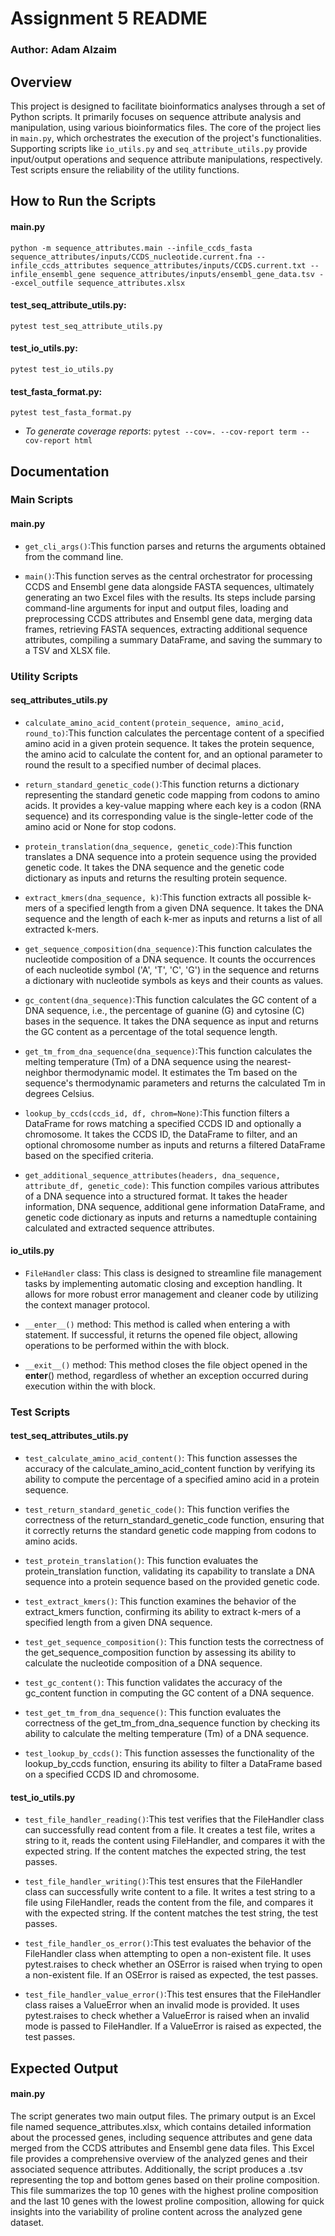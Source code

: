 # Assignment 5 README
### Author: Adam Alzaim

## Overview
This project is designed to facilitate bioinformatics analyses through a set of Python scripts. It primarily focuses on sequence attribute analysis and manipulation, using various bioinformatics files. The core of the project lies in `main.py`, which orchestrates the execution of the project's functionalities. Supporting scripts like `io_utils.py` and `seq_attribute_utils.py` provide input/output operations and sequence attribute manipulations, respectively. Test scripts ensure the reliability of the utility functions.


## How to Run the Scripts
#### main.py
`python -m sequence_attributes.main --infile_ccds_fasta  sequence_attributes/inputs/CCDS_nucleotide.current.fna --infile_ccds_attributes sequence_attributes/inputs/CCDS.current.txt --infile_ensembl_gene sequence_attributes/inputs/ensembl_gene_data.tsv --excel_outfile sequence_attributes.xlsx`

#### test_seq_attribute_utils.py:
`pytest test_seq_attribute_utils.py`

#### test_io_utils.py:
`pytest test_io_utils.py`

#### test_fasta_format.py:
`pytest test_fasta_format.py`

- *To generate coverage reports*:
`
pytest --cov=. --cov-report term --cov-report html
`

## Documentation

### Main Scripts
#### main.py
- `get_cli_args()`:This function parses and returns the arguments obtained from the command line.

- `main()`:This function serves as the central orchestrator for processing CCDS and Ensembl gene data alongside FASTA sequences, ultimately generating an two Excel files with the results. Its steps include parsing command-line arguments for input and output files, loading and preprocessing CCDS attributes and Ensembl gene data, merging data frames, retrieving FASTA sequences, extracting additional sequence attributes, compiling a summary DataFrame, and saving the summary to a TSV and XLSX file.

### Utility Scripts
#### seq_attributes_utils.py
- `calculate_amino_acid_content(protein_sequence, amino_acid, round_to)`:This function calculates the percentage content of a specified amino acid in a given protein sequence. It takes the protein sequence, the amino acid to calculate the content for, and an optional parameter to round the result to a specified number of decimal places.

- `return_standard_genetic_code()`:This function returns a dictionary representing the standard genetic code mapping from codons to amino acids. It provides a key-value mapping where each key is a codon (RNA sequence) and its corresponding value is the single-letter code of the amino acid or None for stop codons.

- `protein_translation(dna_sequence, genetic_code)`:This function translates a DNA sequence into a protein sequence using the provided genetic code. It takes the DNA sequence and the genetic code dictionary as inputs and returns the resulting protein sequence.

- `extract_kmers(dna_sequence, k)`:This function extracts all possible k-mers of a specified length from a given DNA sequence. It takes the DNA sequence and the length of each k-mer as inputs and returns a list of all extracted k-mers.

- `get_sequence_composition(dna_sequence)`:This function calculates the nucleotide composition of a DNA sequence. It counts the occurrences of each nucleotide symbol ('A', 'T', 'C', 'G') in the sequence and returns a dictionary with nucleotide symbols as keys and their counts as values.

- `gc_content(dna_sequence)`:This function calculates the GC content of a DNA sequence, i.e., the percentage of guanine (G) and cytosine (C) bases in the sequence. It takes the DNA sequence as input and returns the GC content as a percentage of the total sequence length.

- `get_tm_from_dna_sequence(dna_sequence)`:This function calculates the melting temperature (Tm) of a DNA sequence using the nearest-neighbor thermodynamic model. It estimates the Tm based on the sequence's thermodynamic parameters and returns the calculated Tm in degrees Celsius.

- `lookup_by_ccds(ccds_id, df, chrom=None)`:This function filters a DataFrame for rows matching a specified CCDS ID and optionally a chromosome. It takes the CCDS ID, the DataFrame to filter, and an optional chromosome number as inputs and returns a filtered DataFrame based on the specified criteria.

- `get_additional_sequence_attributes(headers, dna_sequence, attribute_df, genetic_code)`: This function compiles various attributes of a DNA sequence into a structured format. It takes the header information, DNA sequence, additional gene information DataFrame, and genetic code dictionary as inputs and returns a namedtuple containing calculated and extracted sequence attributes.

#### io_utils.py
- `FileHandler` class: This class is designed to streamline file management tasks by implementing automatic closing and exception handling. It allows for more robust error management and cleaner code by utilizing the context manager protocol. 

- `__enter__()` method: This method is called when entering a with statement. If successful, it returns the opened file object, allowing operations to be performed within the with block.

- `__exit__()` method: This method closes the file object opened in the __enter__() method, regardless of whether an exception occurred during execution within the with block. 

### Test Scripts
#### test_seq_attributes_utils.py
- `test_calculate_amino_acid_content()`: This function assesses the accuracy of the calculate_amino_acid_content function by verifying its ability to compute the percentage of a specified amino acid in a protein sequence.

- `test_return_standard_genetic_code()`: This function verifies the correctness of the return_standard_genetic_code function, ensuring that it correctly returns the standard genetic code mapping from codons to amino acids.

- `test_protein_translation()`: This function evaluates the protein_translation function, validating its capability to translate a DNA sequence into a protein sequence based on the provided genetic code.

- `test_extract_kmers()`: This function examines the behavior of the extract_kmers function, confirming its ability to extract k-mers of a specified length from a given DNA sequence.

- `test_get_sequence_composition()`: This function tests the correctness of the get_sequence_composition function by assessing its ability to calculate the nucleotide composition of a DNA sequence.

- `test_gc_content()`: This function validates the accuracy of the gc_content function in computing the GC content of a DNA sequence.

- `test_get_tm_from_dna_sequence()`: This function evaluates the correctness of the get_tm_from_dna_sequence function by checking its ability to calculate the melting temperature (Tm) of a DNA sequence.

- `test_lookup_by_ccds()`: This function assesses the functionality of the lookup_by_ccds function, ensuring its ability to filter a DataFrame based on a specified CCDS ID and chromosome.

#### test_io_utils.py
- `test_file_handler_reading()`:This test verifies that the FileHandler class can successfully read content from a file. It creates a test file, writes a string to it, reads the content using FileHandler, and compares it with the expected string. If the content matches the expected string, the test passes.

- `test_file_handler_writing()`:This test ensures that the FileHandler class can successfully write content to a file. It writes a test string to a file using FileHandler, reads the content from the file, and compares it with the expected string. If the content matches the test string, the test passes.

- `test_file_handler_os_error()`:This test evaluates the behavior of the FileHandler class when attempting to open a non-existent file. It uses pytest.raises to check whether an OSError is raised when trying to open a non-existent file. If an OSError is raised as expected, the test passes.

- `test_file_handler_value_error()`:This test ensures that the FileHandler class raises a ValueError when an invalid mode is provided. It uses pytest.raises to check whether a ValueError is raised when an invalid mode is passed to FileHandler. If a ValueError is raised as expected, the test passes.

## Expected Output

#### main.py
The script generates two main output files. The primary output is an Excel file named sequence_attributes.xlsx, which contains detailed information about the processed genes, including sequence attributes and gene data merged from the CCDS attributes and Ensembl gene data files. This Excel file provides a comprehensive overview of the analyzed genes and their associated sequence attributes. Additionally, the script produces a .tsv representing the top and bottom genes based on their proline composition. This file summarizes the top 10 genes with the highest proline composition and the last 10 genes with the lowest proline composition, allowing for quick insights into the variability of proline content across the analyzed gene dataset.

